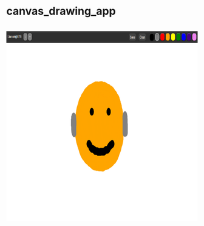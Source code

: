 # canvas_drawing_app

<br/>
<img src="https://github.com/iuliasarb/canvas_drawing_app/blob/master/prev.jpg" height = 500px />
